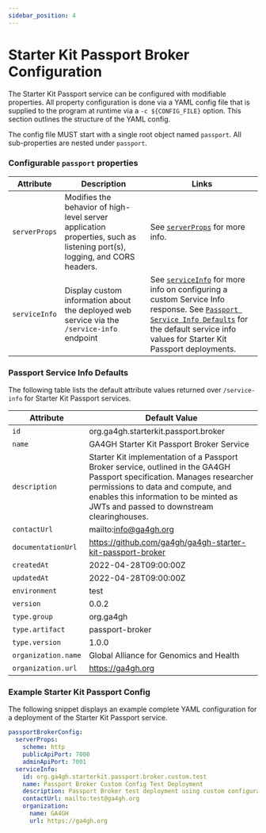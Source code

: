 ```yaml
---
sidebar_position: 4
---
```


# Starter Kit Passport Broker Configuration

The Starter Kit Passport service can be configured with modifiable properties. All property configuration is done via a YAML config file that is supplied to the program at runtime via a `-c ${CONFIG_FILE}` option. This section outlines the structure of the YAML config.

The config file MUST start with a single root object named `passport`. All sub-properties are nested under `passport`.

### Configurable `passport` properties

| Attribute | Description | Links |
|-----------|-------------|------|
| `serverProps` | Modifies the behavior of high-level server application properties, such as listening port(s), logging, and CORS headers. | See [`serverProps`](../../concepts-and-guides/configuring-webservice-properties) for more info.
| `serviceInfo` | Display custom information about the deployed web service via the `/service-info` endpoint | See [`serviceInfo`](../../concepts-and-guides/configuring-service-info) for more info on configuring a custom Service Info response. See [`Passport Service Info Defaults`](#passport-service-info-defaults) for the default service info values for Starter Kit Passport deployments. |


### Passport Service Info Defaults

The following table lists the default attribute values returned over `/service-info` for Starter Kit Passport services.

| Attribute | Default Value |
|-----------|---------------|
| `id` | org.ga4gh.starterkit.passport.broker |
| `name` | GA4GH Starter Kit Passport Broker Service |
| `description` | Starter Kit implementation of a Passport Broker service, outlined in the GA4GH Passport specification. Manages researcher permissions to data and compute, and enables this information to be minted as JWTs and passed to downstream clearinghouses. |
| `contactUrl` | mailto:info@ga4gh.org |
| `documentationUrl` | https://github.com/ga4gh/ga4gh-starter-kit-passport-broker |
| `createdAt` | 2022-04-28T09:00:00Z |
| `updatedAt` | 2022-04-28T09:00:00Z |
| `environment` | test |
| `version` | 0.0.2 |
| `type.group`| org.ga4gh |
| `type.artifact`| passport-broker |
| `type.version`| 1.0.0 |
| `organization.name` | Global Alliance for Genomics and Health|
| `organization.url` | https://ga4gh.org |


### Example Starter Kit Passport Config

The following snippet displays an example complete YAML configuration for a deployment of the Starter Kit Passport service.

```yaml
passportBrokerConfig:
  serverProps:
    scheme: http
    publicApiPort: 7000
    adminApiPort: 7001
  serviceInfo:
    id: org.ga4gh.starterkit.passport.broker.custom.test
    name: Passport Broker Custom Config Test Deployment
    description: Passport Broker test deployment using custom configurations
    contactUrl: mailto:test@ga4gh.org
    organization:
      name: GA4GH
      url: https://ga4gh.org
```